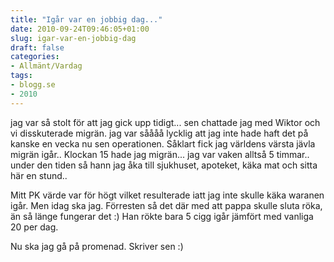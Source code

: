 ```yaml
---
title: "Igår var en jobbig dag..."
date: 2010-09-24T09:46:05+01:00
slug: igar-var-en-jobbig-dag
draft: false
categories:
- Allmänt/Vardag
tags:
- blogg.se
- 2010
---
```

jag var så stolt för att jag gick upp tidigt... sen chattade jag med Wiktor och vi disskuterade migrän. jag var såååå lycklig att jag inte hade haft det på kanske en vecka nu sen operationen. Såklart fick jag världens värsta jävla migrän igår.. Klockan 15 hade jag migrän... jag var vaken alltså 5 timmar.. under den tiden så hann jag åka till sjukhuset, apoteket, käka mat och sitta här en stund..  
  
Mitt PK värde var för högt vilket resulterade iatt jag inte skulle käka waranen igår. Men idag ska jag. Förresten så det där med att pappa skulle sluta röka, än så länge fungerar det :) Han rökte bara 5 cigg igår jämfört med vanliga 20 per dag.  
  
  
Nu ska jag gå på promenad. Skriver sen :)